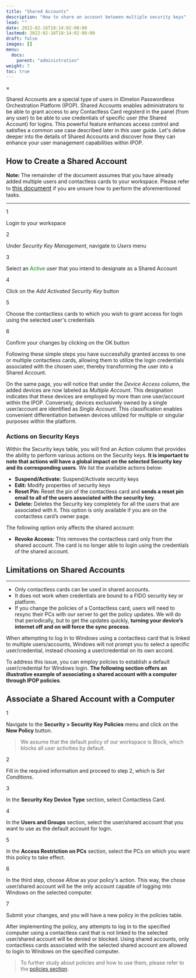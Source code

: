 ```yaml
---
title: "Shared Accounts"
description: "How to share an account between multiple security keys"
lead: ""
date: 2022-02-16T18:14:02-08:00
lastmod: 2022-02-16T18:14:02-08:00
draft: false
images: []
menu:
  docs:
    parent: "administration"
weight: 7
toc: true
---
```


<div id="_modal" class="modal">
  <span class="close">&times;</span>
  <img class="modal-content" id="img01">
</div>

Shared Accounts are a special type of users in IDmelon Passwordless Orchestration Platform (IPOP). Shared Accounts enables administrators to be able to grant access to any Contactless Card registerd in the panel (from any user) to be able to use credentials of specific user (the Shared Account) for logins. This powerful feature enhances access control and satisfies a common use case described later in this user guide. Let's delve deeper into the details of Shared Accounts and discover how they can enhance your user management capabilities within IPOP.

## How to Create a Shared Account

<p class="note-body"><span style="font-weight:bold;">Note: </span>The remainder of the document assumes that you have already added multiple users and contactless cards to your workspace. Please refer to <a href="https://docs.idmelon.com/docs/administration/enrollment/#contactless-card" style="font-size:16px;">this document</a> if you are unsure how to perform the aforementioned tasks.</p>

<hr class="hr-line">

<div class="step-row-container">
  <div class="step-column step-count-size">
    <p class="step-counter">1</p>
  </div>
  <div class="card-column">
    <div class="step-text" >
      <div class="card-body">
        <p style="margin-bottom: 0">Login to your workspace</p>
      </div>
    </div>
  </div>
</div>

<div class="step-row-container">
  <div class="step-column step-count-size">
    <p class="step-counter">2</p>
  </div>
  <div class="card-column">
    <div class="step-text" >
      <div class="card-body">
        <p style="margin-bottom: 0">Under <i>Security Key Management</i>, navigate to <i>Users</i> menu</p>
      </div>
    </div>
  </div>
</div>

<div class="step-row-container">
  <div class="step-column step-count-size">
    <p class="step-counter">3</p>
  </div>
  <div class="card-column">
    <div class="step-text" >
      <div class="card-body">
        <p style="margin-bottom: 0">Select an <span style="color: green">Active</span> user that you intend to designate as a Shared Account</p>
      </div>
    </div>
  </div>
</div>

<div class="step-row-container">
  <div class="step-column step-count-size">
    <p class="step-counter">4</p>
  </div>
  <div class="card-column">
    <div class="step-text" >
      <div class="card-body">
        <p style="margin-bottom: 0">Click on the <i>Add Activated Security Key</i> button</p>
      </div>
    </div>
  </div>
</div>

<div class="step-row-container">
  <div class="step-column step-count-size">
    <p class="step-counter">5</p>
  </div>
  <div class="card-column">
    <div class="step-text" >
      <div class="card-body">
        <p style="margin-bottom: 0">Choose the contactless cards to which you wish to grant access for login using the selected user's credentials</p>
      </div>
    </div>
  </div>
</div>

<div class="step-row-container">
  <div class="step-column step-count-size">
    <p class="step-counter">6</p>
  </div>
  <div class="card-column">
    <div class="step-text" >
      <div class="card-body">
        <p style="margin-bottom: 0">Confirm your changes by clicking on the OK button</p>
      </div>
    </div>
  </div>
</div>

Following these simple steps you have successfully granted access to one or multiple contactless cards, allowing them to utilize the login credentials associated with the chosen user, thereby transforming the user into a Shared Account.

On the same page, you will notice that under the _Device Access_ column, the added devices are now labeled as _Multiple Account_. This designation indicates that these devices are employed by more than one user/account within the IPOP. Conversely, devices exclusively owned by a single user/account are identified as _Single Account_. This classification enables convenient differentiation between devices utilized for multiple or singular purposes within the platform.

### Actions on Security Keys

Within the Security keys table, you will find an Action column that provides the ability to perform various actions on the Security keys. **It is important to note that actions will have a global impact on the selected Security key and its corresponding users**. We list the available actions below:

- **Suspend/Activate:** Suspend/Activate security keys
- **Edit:** Modify properties of security keys
- **Reset Pin:** Reset the pin of the contactless card and **sends a reset pin email to all of the users associated with the security key**.
- **Delete:** Deletes the Security key completely for all the users that are associated with it. This option is only available if you are on the contactless card’s owner page.

The following option only affects the shared account:

- **Revoke Access:** This removes the contactless card only from the shared account. The card is no longer able to login using the credentials of the shared account.

## Limitations on Shared Accounts

<hr class="hr-line">

- Only contactless cards can be used in shared accounts.
- It does not work when credentials are bound to a FIDO security key or platform.
- If you change the policies of a Contactless card, users will need to resync their PCs with our server to get the policy updates. We will do that periodically, but to get the updates quickly, **turning your device’s internet off and on will force the sync process**.

When attempting to log in to Windows using a contactless card that is linked to multiple users/accounts, Windows will not prompt you to select a specific user/credential, instead choosing a user/credential on its own accord.

To address this issue, you can employ policies to establish a default user/credential for Windows login. **The following section offers an illustrative example of associating a shared account with a computer through IPOP policies**.

## Associate a Shared Account with a Computer

<div class="step-row-container">
  <div class="step-column step-count-size">
    <p class="step-counter">1</p>
  </div>
  <div class="card-column">
    <div class="step-text" >
      <div class="card-body">
        <p style="margin-bottom: 0">Navigate to the <strong>Security > Security Key Policies</strong> menu and click on the <strong>New Policy</strong> button.</p>
      </div>
    </div>
  </div>
</div>

> We assume that the default policy of our workspace is Block, which blocks all user activities by default.

<div class="step-row-container">
  <div class="step-column step-count-size">
    <p class="step-counter">2</p>
  </div>
  <div class="card-column">
    <div class="step-text" >
      <div class="card-body">
        <p style="margin-bottom: 0">Fill in the required information and proceed to step 2, which is <i>Set Conditions</i>.</p>
      </div>
    </div>
  </div>
</div>

<div class="step-row-container">
  <div class="step-column step-count-size">
    <p class="step-counter">3</p>
  </div>
  <div class="card-column">
    <div class="step-text" >
      <div class="card-body">
        <p style="margin-bottom: 0">In the <strong>Security Key Device Type</strong> section, select Contactless Card.</p>
      </div>
    </div>
  </div>
</div>

<div class="step-row-container">
  <div class="step-column step-count-size">
    <p class="step-counter">4</p>
  </div>
  <div class="card-column">
    <div class="step-text" >
      <div class="card-body">
        <p style="margin-bottom: 0">In the <strong>Users and Groups</strong> section, select the user/shared account that you want to use as the default account for login.</p>
      </div>
    </div>
  </div>
</div>

<div class="step-row-container">
  <div class="step-column step-count-size">
    <p class="step-counter">5</p>
  </div>
  <div class="card-column">
    <div class="step-text" >
      <div class="card-body">
        <p style="margin-bottom: 0">In the <strong>Access Restriction on PCs</strong> section, select the PCs on which you want this policy to take effect.</p>
      </div>
    </div>
  </div>
</div>

<div class="step-row-container">
  <div class="step-column step-count-size">
    <p class="step-counter">6</p>
  </div>
  <div class="card-column">
    <div class="step-text" >
      <div class="card-body">
        <p style="margin-bottom: 0">In the third step, choose <i>Allow</i> as your policy's action. This way, the chose user/shared account will be the only account capable of logging into Windows on the selected computer.</p>
      </div>
    </div>
  </div>
</div>

<div class="step-row-container">
  <div class="step-column step-count-size">
    <p class="step-counter">7</p>
  </div>
  <div class="card-column">
    <div class="step-text" >
      <div class="card-body">
        <p style="margin-bottom: 0">Submit your changes, and you will have a new policy in the policies table.</p>
      </div>
    </div>
  </div>
</div>

After implementing the policy, any attempts to log in to the specified computer using a contactless card that is not linked to the selected user/shared account will be denied or blocked. Using shared accounts, only contactless cards associated with the selected shared account are allowed to login to Windows on the specified computer.

> To further study about policies and how to use them, please refer to the <a href="http://idmelon.com/docs/administration/skpolicy/">policies section</a>.

